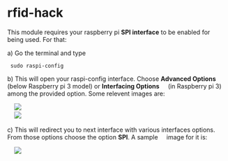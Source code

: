 # rfid-hack


This module requires your raspberry pi <b>SPI interface</b> to be enabled for being used. For that:<br/>

a) Go the terminal and type

  ```
   sudo raspi-config
  ```
b) This will open your raspi-config interface. Choose <b>Advanced Options</b> (below Raspberry pi 3 model) or <b>Interfacing Options</b>    &nbsp;&nbsp;&nbsp;&nbsp;(in Raspberry pi 3) among the provided option. Some relevent images are: </b>

&nbsp;&nbsp;&nbsp; <img src="https://upload.wikimedia.org/wikipedia/commons/e/ed/Raspi-config.png"/><br/>
&nbsp;&nbsp;&nbsp; <img src="https://www.raspberrypi-spy.co.uk/wp-content/uploads/2014/08/rc_cmd_main_interfacing.png"/>

c) This will redirect you to next interface with various interfaces options. From those options choose the option <b>SPI</b>. A sample &nbsp;&nbsp;&nbsp;&nbsp;image for it is:<br/>

&nbsp;&nbsp;&nbsp; <img src="https://cdn.sparkfun.com/assets/learn_tutorials/4/4/9/spi-menu.png"/>
